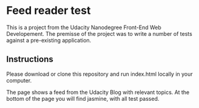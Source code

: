 # Feed reader test

This is a project from the Udacity Nanodegree Front-End Web Developement.
The premisse of the project was to write a number of tests against a pre-existing application.


## Instructions

Please download or clone this repository and run index.html locally in your computer.

The page shows a feed from the Udacity Blog with relevant topics.
At the bottom  of the page you will find jasmine, with all test passed.
